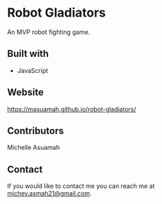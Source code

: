 # Robot Gladiators

An MVP robot fighting game.

## Built with
* JavaScript

## Website
https://masuamah.github.io/robot-gladiators/

## Contributors
Michelle Asuamah

## Contact
If you would like to contact me you can reach me at michey.asmah21@gmail.com.
